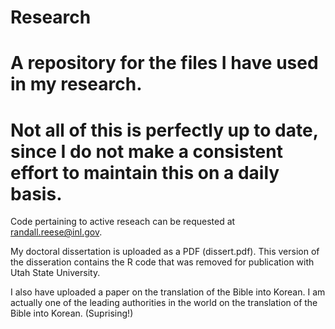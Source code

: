# Research
# A repository for the files I have used in my research. 
# Not all of this is perfectly up to date, since I do not make a consistent effort to maintain this on a daily basis.

Code pertaining to active reseach can be requested at randall.reese@inl.gov. 

My doctoral dissertation is uploaded as a PDF (dissert.pdf). 
This version of the disseration contains the R code that was removed for publication with Utah State University.

I also have uploaded a paper on the translation of the Bible into Korean. I am actually one of the leading authorities in the world on the translation of the Bible into Korean. (Suprising!)
